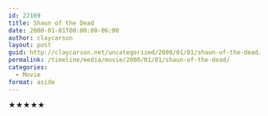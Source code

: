 ```yaml
---
id: 22169
title: Shaun of the Dead
date: 2000-01-01T00:00:00-06:00
author: claycarson
layout: post
guid: http://claycarson.net/uncategorized/2000/01/01/shaun-of-the-dead/
permalink: /timeline/media/movie/2000/01/01/shaun-of-the-dead/
categories:
  - Movie
format: aside
---
```

<div class="media-details"></div>

<div class="media-creator"></div>

<div class="media-rating">★★★★★</div>